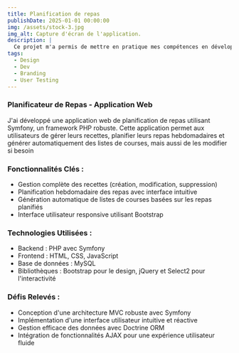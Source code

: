 ```yaml
---
title: Planification de repas
publishDate: 2025-01-01 00:00:00
img: /assets/stock-3.jpg
img_alt: Capture d'écran de l'application.
description: |
  Ce projet m'a permis de mettre en pratique mes compétences en développement full-stack, en gestion de base de données, et en conception d'interfaces utilisateur. Il démontre ma capacité à créer une application web complète et fonctionnelle, répondant à un besoin concret du quotidien.
tags:
  - Design
  - Dev
  - Branding
  - User Testing
---
```



### Planificateur de Repas - Application Web

J'ai développé une application web de planification de repas utilisant Symfony, un framework PHP robuste. Cette application permet aux utilisateurs de gérer leurs recettes, planifier leurs repas hebdomadaires et générer automatiquement des listes de courses, mais aussi de les modifier si besoin

### Fonctionnalités Clés :
- Gestion complète des recettes (création, modification, suppression)
- Planification hebdomadaire des repas avec interface intuitive
- Génération automatique de listes de courses basées sur les repas planifiés
- Interface utilisateur responsive utilisant Bootstrap

### Technologies Utilisées :
- Backend : PHP avec Symfony
- Frontend : HTML, CSS, JavaScript
- Base de données : MySQL
- Bibliothèques : Bootstrap pour le design, jQuery et Select2 pour l'interactivité

### Défis Relevés :
- Conception d'une architecture MVC robuste avec Symfony
- Implémentation d'une interface utilisateur intuitive et réactive
- Gestion efficace des données avec Doctrine ORM
- Intégration de fonctionnalités AJAX pour une expérience utilisateur fluide
